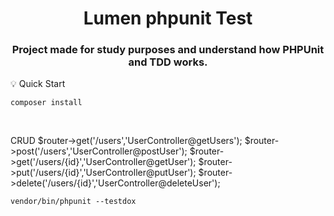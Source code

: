 

<h1 align="center">
  Lumen phpunit Test
</h1>

<h3 align="center">
    Project made for study purposes and understand how PHPUnit and TDD works.
</h3> 



:bulb: Quick Start

```
composer install
```
<br>

CRUD 
$router->get('/users','UserController@getUsers');
$router->post('/users','UserController@postUser');
$router->get('/users/{id}','UserController@getUser');
$router->put('/users/{id}','UserController@putUser');
$router->delete('/users/{id}','UserController@deleteUser');

```
vendor/bin/phpunit --testdox
```




